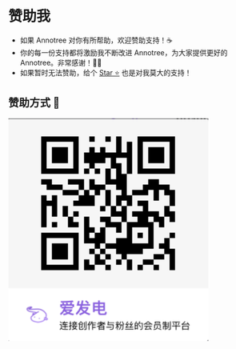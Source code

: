 # 赞助我

- 如果 Annotree 对你有所帮助，欢迎赞助支持！☕️
- 你的每一份支持都将激励我不断改进 Annotree，为大家提供更好的 Annotree。非常感谢！🙏🏻
- 如果暂时无法赞助，给个 [Star ⭐](https://github.com/itchaox/annotree) 也是对我莫大的支持！

<h2>赞助方式 🎉</h2>
<img src='./assets/love.png' width='400' alt='赞助方式' />
